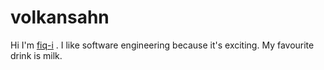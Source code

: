 # volkansahn

Hi I'm [fiq-i](https://github.com/fiq-i/open-source) .
I like software engineering because it's exciting.
My favourite drink is milk.

